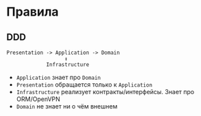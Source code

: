 # Правила

## DDD

```Text
Presentation -> Application -> Domain
                   ↕
             Infrastructure  
```

- `Application` знает про `Domain`
- `Presentation` обращается только к `Application`
- `Infrastructure` реализует контракты/интерфейсы. Знает про ORM/OpenVPN
- `Domain` не знает ни о чём внешнем 